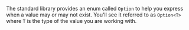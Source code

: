 The standard library provides an enum called `Option` to help you express when a value may or may not exist.
You'll see it referred to as `Option<T>` where `T` is the type of the value you are working with.

